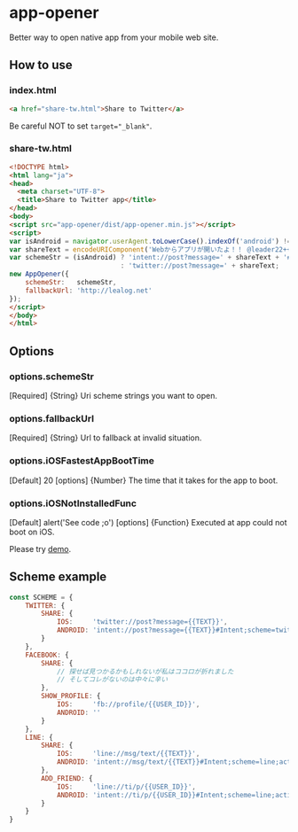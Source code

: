 # app-opener
Better way to open native app from your mobile web site.

## How to use

### index.html
```html
<a href="share-tw.html">Share to Twitter</a>
```

Be careful NOT to set ``target="_blank"``.


### share-tw.html
```html
<!DOCTYPE html>
<html lang="ja">
<head>
  <meta charset="UTF-8">
  <title>Share to Twitter app</title>
</head>
<body>
<script src="app-opener/dist/app-opener.min.js"></script>
<script>
var isAndroid = navigator.userAgent.toLowerCase().indexOf('android') !== -1;
var shareText = encodeURIComponent('Webからアプリが開いたよ！！ @leader22++ https://github.com/leader22/app-opener') + ' ';
var schemeStr = (isAndroid) ? 'intent://post?message=' + shareText + '#Intent;scheme=twitter;package=com.twitter.android;end;'
                            : 'twitter://post?message=' + shareText;
new AppOpener({
    schemeStr:   schemeStr,
    fallbackUrl: 'http://lealog.net'
});
</script>
</body>
</html>
```

## Options
### options.schemeStr
[Required] {String} Uri scheme strings you want to open.

### options.fallbackUrl
[Required] {String} Url to fallback at invalid situation.

### options.iOSFastestAppBootTime
[Default] 20
[options] {Number} The time that it takes for the app to boot.

### options.iOSNotInstalledFunc
[Default] alert('See code ;o')
[options] {Function} Executed at app could not boot on iOS.

Please try [demo](http://labs.lealog.net/app-opener-sample/).

## Scheme example

```javascript
const SCHEME = {
    TWITTER: {
        SHARE: {
            IOS:     'twitter://post?message={{TEXT}}',
            ANDROID: 'intent://post?message={{TEXT}}#Intent;scheme=twitter;package=com.twitter.android;end;'
        }
    },
    FACEBOOK: {
        SHARE: {
            // 探せば見つかるかもしれないが私はココロが折れました
            // そしてコレがないのは中々に辛い
        },
        SHOW_PROFILE: {
            IOS:     'fb://profile/{{USER_ID}}',
            ANDROID: ''
        }
    },
    LINE: {
        SHARE: {
            IOS:     'line://msg/text/{{TEXT}}',
            ANDROID: 'intent://msg/text/{{TEXT}}#Intent;scheme=line;action=android.intent.action.VIEW;category=android.intent.category.BROWSABLE;package=jp.naver.line.android;end;'
        },
        ADD_FRIEND: {
            IOS:     'line://ti/p/{{USER_ID}}',
            ANDROID: 'intent://ti/p/{{USER_ID}}#Intent;scheme=line;action=android.intent.action.VIEW;category=android.intent.category.BROWSABLE;package=jp.naver.line.android;end;'
        }
    }
}
```
